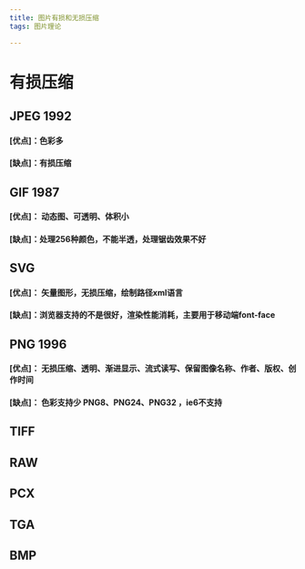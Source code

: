 ```yaml
---
title: 图片有损和无损压缩
tags: 图片理论

---
```


# 有损压缩

## JPEG 1992

#### [优点]：色彩多
#### [缺点]：有损压缩

## GIF 1987

#### [优点]：	动态图、可透明、体积小
#### [缺点]：处理256种颜色，不能半透，处理锯齿效果不好

## SVG 

#### [优点]：	矢量图形，无损压缩，绘制路径xml语言
#### [缺点]：浏览器支持的不是很好，渲染性能消耗，主要用于移动端font-face

## PNG 1996

#### [优点]： 无损压缩、透明、渐进显示、流式读写、保留图像名称、作者、版权、创作时间

#### [缺点]： 色彩支持少 PNG8、PNG24、PNG32 ，ie6不支持

## TIFF

## RAW

## PCX

## TGA

## BMP